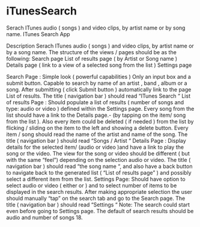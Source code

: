 # iTunesSearch
 Serach ITunes audio ( songs ) and video clips, by artist name or by song name. 
ITunes Search App

Description
Serach ITunes audio ( songs ) and video clips, by artist name or by a song name. The structure of the views / pages should be as the following: 
Search page
List of results page ( by Artist or Song name )
Details page ( link to a view of a selected song from the list )
Settings page 
 
Search Page : Simple look ( powerful capabilities )
 Only an input box and a submit button. Capable to search by name of an artist , band , album or a song. After submitting ( click Submit button )  automatically link to the page List of results. The title ( navigation bar ) should read “ITunes Search “
List of results Page : 
 Should populate a list of results ( number of songs and type: audio or video ) defined within the Settings page. Every song from the list should have a link to the Details page.- (by tapping on the item/ song from the list ). Also  every item could be deleted ( if needed ) from the list by flicking / sliding on the item to the left and showing a delete button. Every item / song should read the name of the artist and name of the song. The title ( navigation bar ) should read “Songs / Artist “
Details Page : 
Display details for the selected item/ (audio or video )and have a link to play the song or the video. The view for the song or video should be different ( but with the same “feel”) depending on the selection audio or video. The title ( navigation bar ) should read “the song name “, and also have a back button to navigate back to the generated list ( “List of results page” ) and possibly select a different item from the list.
Settings Page: Should have option to select audio or video ( either or ) and to select number of items to be displayed in the search results. After making appropriate selection the user should manually “tap” on the search tab and go to the Search page. The title ( navigation bar ) should read “Settings “
Note: The search could start even before going to Settings page. The default of search results should be audio and number of songs 18.
